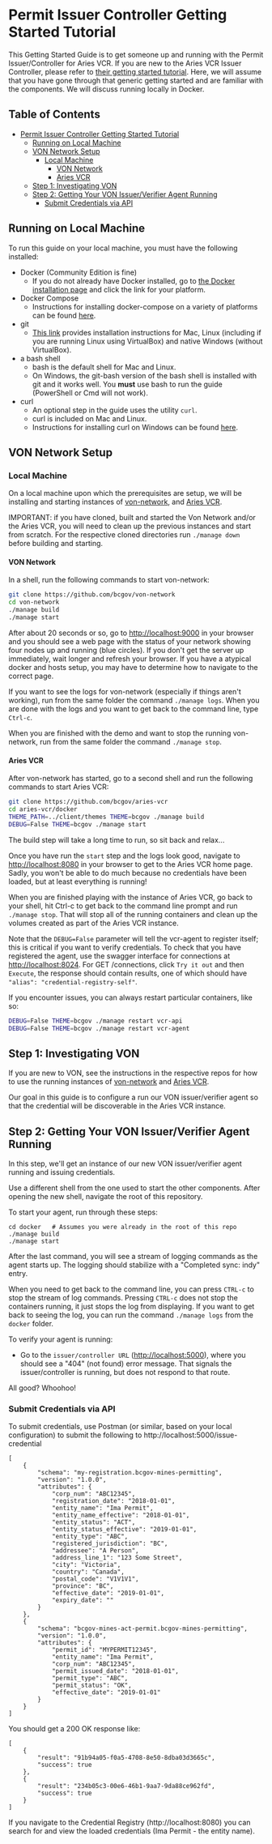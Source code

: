 # Permit Issuer Controller Getting Started Tutorial

This Getting Started Guide is to get someone up and running with the Permit Issuer/Controller for Aries VCR.  If you are new to the Aries VCR Issuer Controller, please refer to [their getting started tutorial](https://github.com/bcgov/aries-vcr-issuer-controller/blob/main/GettingStartedTutorial.md). Here, we will assume that you have gone through that generic getting started and are familiar with the components.  We will discuss running locally in Docker.

## Table of Contents <!-- omit in toc -->

- [Permit Issuer Controller Getting Started Tutorial](#permit-issuer-controller-getting-started-tutorial)
  - [Running on Local Machine](#running-on-local-machine)
  - [VON Network Setup](#von-network-setup)
    - [Local Machine](#local-machine-1)
      - [VON Network](#von-network)
      - [Aries VCR](#aries-vcr)
  - [Step 1: Investigating VON](#step-1-investigating-von)
  - [Step 2: Getting Your VON Issuer/Verifier Agent Running](#step-2-getting-your-von-issuerverifier-agent-running)
    - [Submit Credentials via API](#submit-credentials-via-api)

## Running on Local Machine
To run this guide on your local machine, you must have the following installed:

* Docker (Community Edition is fine)
  * If you do not already have Docker installed, go to [the Docker installation page](https://docs.docker.com/install/#supported-platforms) and click the link for your platform.
* Docker Compose
  * Instructions for installing docker-compose on a variety of platforms can be found [here](https://docs.docker.com/compose/install/).
* git
  * [This link](https://www.linode.com/docs/development/version-control/how-to-install-git-on-linux-mac-and-windows/) provides installation instructions for Mac, Linux (including if you are running Linux using VirtualBox) and native Windows (without VirtualBox).
* a bash shell
  * bash is the default shell for Mac and Linux.
  * On Windows, the git-bash version of the bash shell is installed with git and it works well. You **must** use bash to run the guide (PowerShell or Cmd will not work).
* curl
  * An optional step in the guide uses the utility `curl`.
  * curl is included on Mac and Linux.
  * Instructions for installing curl on Windows can be found [here](https://stackoverflow.com/questions/9507353/how-do-i-install-and-use-curl-on-windows).

## VON Network Setup
### Local Machine

On a local machine upon which the prerequisites are setup, we will be installing and starting instances of [von-network](https://github.com/bcgov/von-network), and [Aries VCR](https://github.com/bcgov/aries-vcr).

IMPORTANT: if you have cloned, built and started the Von Network and/or the Aries VCR, you will need to clean up the previous instances and start from scratch.  For the respective cloned directories run ```./manage down``` before building and starting.

#### VON Network

In a shell, run the following commands to start von-network:

```bash
git clone https://github.com/bcgov/von-network
cd von-network
./manage build
./manage start
```

After about 20 seconds or so, go to [http://localhost:9000](http://localhost:9000) in your browser and you should see a web page with the status of your network showing four nodes up and running (blue circles). If you don't get the server up immediately, wait longer and refresh your browser.  If you have a atypical docker and hosts setup, you may have to determine how to navigate to the correct page.

If you want to see the logs for von-network (especially if things aren't working), run from the same folder the command `./manage logs`. When you are done with the logs and you want to get back to the command line, type `Ctrl-c`.

When you are finished with the demo and want to stop the running von-network, run from the same folder the command `./manage stop`.

#### Aries VCR

After von-network has started, go to a second shell and run the following commands to start Aries VCR:

```bash
git clone https://github.com/bcgov/aries-vcr
cd aries-vcr/docker
THEME_PATH=../client/themes THEME=bcgov ./manage build
DEBUG=False THEME=bcgov ./manage start
```

The build step will take a long time to run, so sit back and relax...

Once you have run the `start` step and the logs look good, navigate to [http://localhost:8080](http://localhost:8080) in your browser to get to the Aries VCR home page. Sadly, you won't be able to do much because no credentials have been loaded, but at least everything is running!

When you are finished playing with the instance of Aries VCR, go back to your shell, hit Ctrl-c to get back to the command line prompt and run `./manage stop`. That will stop all of the running containers and clean up the volumes created as part of the Aries VCR instance.

Note that the `DEBUG=False` parameter will tell the vcr-agent to register itself; this is critical if you want to verify credentials.  To check that you have registered the agent, use the swagger interface for connections at [http://localhost:8024](http://localhost:8024/api/doc#/connection/get_connections). For GET /connections, click `Try it out` and then `Execute`, the response should contain results, one of which should have `"alias": "credential-registry-self"`.

If you encounter issues, you can always restart particular containers, like so:

```bash
DEBUG=False THEME=bcgov ./manage restart vcr-api
DEBUG=False THEME=bcgov ./manage restart vcr-agent
```

## Step 1: Investigating VON

If you are new to VON, see the instructions in the respective repos for how to use the running instances of [von-network](https://github.com/bcgov/von-network) and [Aries VCR](https://github.com/bcgov/aries-vcr).

Our goal in this guide is to configure a run our VON issuer/verifier agent so that the credential will be discoverable in the Aries VCR instance.

## Step 2: Getting Your VON Issuer/Verifier Agent Running

In this step, we'll get an instance of our new VON issuer/verifier agent running and issuing credentials.

Use a different shell from the one used to start the other components. After opening the new shell, navigate the root of this repository.

To start your agent, run through these steps:

```
cd docker   # Assumes you were already in the root of this repo
./manage build
./manage start
```

After the last command, you will see a stream of logging commands as the agent starts up. The logging should stabilize with a "Completed sync: indy" entry.

When you need to get back to the command line, you can press `CTRL-c` to stop the stream of log commands. Pressing `CTRL-c` does not stop the containers running, it just stops the log from displaying. If you want to get back to seeing the log, you can run the command `./manage logs` from the `docker` folder.

To verify your agent is running:

* Go to the `issuer/controller URL` ([http://localhost:5000](http://localhost:5000)), where you should see a "404" (not found) error message. That signals the issuer/controller is running, but does not respond to that route.

All good?  Whoohoo!

### Submit Credentials via API

To submit credentials, use Postman (or similar, based on your local configuration) to submit the following to http://localhost:5000/issue-credential

```
[
    {
        "schema": "my-registration.bcgov-mines-permitting",
        "version": "1.0.0",
        "attributes": {
            "corp_num": "ABC12345",
            "registration_date": "2018-01-01",
            "entity_name": "Ima Permit",
            "entity_name_effective": "2018-01-01",
            "entity_status": "ACT",
            "entity_status_effective": "2019-01-01",
            "entity_type": "ABC",
            "registered_jurisdiction": "BC",
            "addressee": "A Person",
            "address_line_1": "123 Some Street",
            "city": "Victoria",
            "country": "Canada",
            "postal_code": "V1V1V1",
            "province": "BC",
            "effective_date": "2019-01-01",
            "expiry_date": ""
        }
    },
    {
        "schema": "bcgov-mines-act-permit.bcgov-mines-permitting",
        "version": "1.0.0",
        "attributes": {
            "permit_id": "MYPERMIT12345",
            "entity_name": "Ima Permit",
            "corp_num": "ABC12345",
            "permit_issued_date": "2018-01-01",
            "permit_type": "ABC",
            "permit_status": "OK",
            "effective_date": "2019-01-01"
        }
    }
]
```

You should get a 200 OK response like:
```
[
    {
        "result": "91b94a05-f0a5-4708-8e50-8dba03d3665c",
        "success": true
    },
    {
        "result": "234b05c3-00e6-46b1-9aa7-9da88ce962fd",
        "success": true
    }
]
```

If you navigate to the Credential Registry (http://localhost:8080) you can search for and view the loaded credentials (Ima Permit - the entity name).

